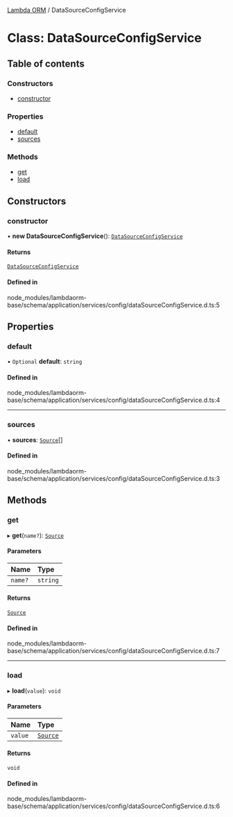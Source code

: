 [Lambda ORM](../README.md) / DataSourceConfigService

# Class: DataSourceConfigService

## Table of contents

### Constructors

- [constructor](DataSourceConfigService.md#constructor)

### Properties

- [default](DataSourceConfigService.md#default)
- [sources](DataSourceConfigService.md#sources)

### Methods

- [get](DataSourceConfigService.md#get)
- [load](DataSourceConfigService.md#load)

## Constructors

### constructor

• **new DataSourceConfigService**(): [`DataSourceConfigService`](DataSourceConfigService.md)

#### Returns

[`DataSourceConfigService`](DataSourceConfigService.md)

#### Defined in

node_modules/lambdaorm-base/schema/application/services/config/dataSourceConfigService.d.ts:5

## Properties

### default

• `Optional` **default**: `string`

#### Defined in

node_modules/lambdaorm-base/schema/application/services/config/dataSourceConfigService.d.ts:4

___

### sources

• **sources**: [`Source`](../interfaces/Source.md)[]

#### Defined in

node_modules/lambdaorm-base/schema/application/services/config/dataSourceConfigService.d.ts:3

## Methods

### get

▸ **get**(`name?`): [`Source`](../interfaces/Source.md)

#### Parameters

| Name | Type |
| :------ | :------ |
| `name?` | `string` |

#### Returns

[`Source`](../interfaces/Source.md)

#### Defined in

node_modules/lambdaorm-base/schema/application/services/config/dataSourceConfigService.d.ts:7

___

### load

▸ **load**(`value`): `void`

#### Parameters

| Name | Type |
| :------ | :------ |
| `value` | [`Source`](../interfaces/Source.md) |

#### Returns

`void`

#### Defined in

node_modules/lambdaorm-base/schema/application/services/config/dataSourceConfigService.d.ts:6
